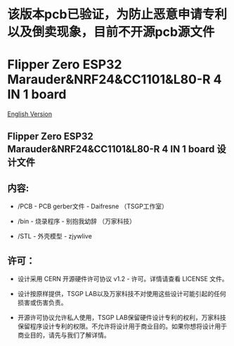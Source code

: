 # 该版本pcb已验证，为防止恶意申请专利以及倒卖现象，目前不开源pcb源文件

# Flipper Zero ESP32 Marauder&NRF24&CC1101&L80-R 4 IN 1 board
[English Version](readme.md)

##  Flipper Zero ESP32 Marauder&NRF24&CC1101&L80-R 4 IN 1 board  设计文件

## 内容:
* /PCB - PCB gerber文件 - Daifresne （TSGP工作室）

* /bin - 烧录程序 - 别抱我幼辞 （万家科技）

* /STL - 外壳模型 - zjywlive



## 许可：
* 设计采用 CERN 开源硬件许可协议 v1.2 - 许可。详情请查看 LICENSE 文件。

* 设计按原样提供，TSGP LAB以及万家科技不对使用这些设计可能引起的任何损害或伤害负责。

* 开源许可协议允许私人使用，TSGP LAB保留硬件设计专利的权利，万家科技保留程序设计专利的权限。不允许将设计用于商业目的。如果你想将设计用于商业目的，请先与我们了解详情。
